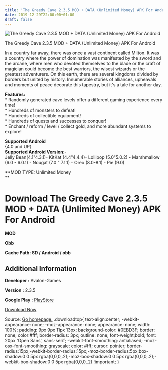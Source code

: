 ```yaml
---
title: 'The Greedy Cave 2.3.5 MOD + DATA (Unlimited Money) APK For Android'
date: 2019-12-29T22:00:00+01:00
draft: false
---
```


![The Greedy Cave 2.3.5 MOD + DATA (Unlimited Money) APK For Android](https://i2.wp.com/apkhome.net/wp-content/uploads/2019/11/The-Greedy-Cave-2.3.5-MOD-DATA-Unlimited-Money.png "The Greedy Cave 2.3.5 MOD + DATA (Unlimited Money) APK For Android")

  

The Greedy Cave 2.3.5 MOD + DATA (Unlimited Money) APK For Android

In a country far away, there was once a vast continent called Milton. It was a country where the power of domination was manifested by the sword and the arcane, where men who devoted themselves to the blade or the craft of magician could become the best warriors, the wisest wizards or the greatest adventurers. On this earth, there are several kingdoms divided by borders but united by history. Innumerable stories of alliances, upheavals and moments of peace decorate this tapestry, but it's a tale for another day.

**Features:**  
\* Randomly generated cave levels offer a different gaming experience every time!  
\* Hundreds of monsters to defeat!  
\* Hundreds of collectible equipment!  
\* Hundreds of quests and successes to conquer!  
\* Enchant / reform / level / collect gold, and more abundant systems to explore!

**Supported Android**  
{4.0 and UP}  
**Supported Android Version**:-  
Jelly Bean(4.1"4.3.1)- KitKat (4.4"4.4.4)- Lollipop (5.0"5.0.2) - Marshmallow (6.0 - 6.0.1) - Nougat (7.0 " 7.1.1) - Oreo (8.0-8.1) - Pie (9.0)

**MOD TYPE: Unlimited Money  
**

Download The Greedy Cave 2.3.5 MOD + DATA (Unlimited Money) APK For Android
===========================================================================

**MOD**

**Obb**

**Cache Path: SD / Android / obb**

Additional Information
----------------------

**Developer :** Avalon-Games

**Version :** 2.3.5

**Google Play :** [PlayStore](https://play.google.com/store/apps/details?id=com.avalon.cave)

  

[Download Now](https://store4app.co/post/the-greedy-cave-2-3-5-mod-data-unlimited-money-apk-for-android_1574019976)

  
Source: [Go homepage.](https://store4app.co/post/the-greedy-cave-2-3-5-mod-data-unlimited-money-apk-for-android_1574019976) .downloadtop{ text-align:center; -webkit-appearance: none; -moz-appearance: none; appearance: none; width: 100%; padding: 9px 9px 11px 13px; background-color: #0EBD3F; border: none; color:#fff; border-radius: 3px; outline: none; font-weight;bold; font: 20px 'Open Sans', sans-serif; -webkit-font-smoothing: antialiased; -moz-osx-font-smoothing: grayscale; color: #fff; cursor: pointer; border-radius:15px;-webkit-border-radius:15px;-moz-border-radius:5px;box-shadow:0 0 5px rgba(0,0,0,.2);-moz-box-shadow:0 0 5px rgba(0,0,0,.2);-webkit-box-shadow:0 0 5px rgba(0,0,0,.2) !important; }